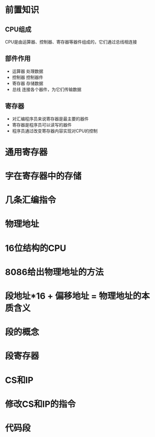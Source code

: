 # 前置知识
## CPU组成
CPU是由运算器、控制器、寄存器等器件组成的，它们通过总线相连接

## 部件作用
- 运算器 处理数据
- 控制器 控制器件
- 寄存器 存储数据
- 总线 连接各个器件，为它们传输数据

## 寄存器
- 对汇编程序员来说寄存器是最主要的器件
- 寄存器是程序员可以读写的器件
- 程序员通过改变寄存器内容实现对CPU的控制

# 通用寄存器
# 字在寄存器中的存储
# 几条汇编指令
# 物理地址
# 16位结构的CPU
# 8086给出物理地址的方法
# 段地址*16 + 偏移地址 = 物理地址的本质含义
# 段的概念
# 段寄存器
# CS和IP
# 修改CS和IP的指令
# 代码段